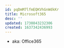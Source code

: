 ```yaml
---
id: pqDmM7lfmEQKVhGnWdkKr
title: Microsoft365
desc: ''
updated: 1730843232306
created: 1637342436993
---
```



- aka: Office365
